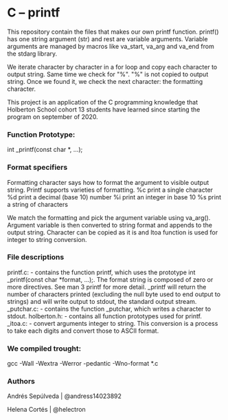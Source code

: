 # C – printf

This repository contain the files that makes our own printf function. 
printf() has one string argument (str) and rest are variable arguments. Variable arguments are managed by macros like va_start, va_arg and va_end from the stdarg library.

We iterate character by character in a for loop and copy each character to output string. Same time we check for "%". "%" is not copied to output string. Once we found it, we check the next character: the formatting character. 

This project is an application of the C programming knowledge that Holberton School cohort 13 students have learned since starting the program on september of 2020.

### Function Prototype: 
int _printf(const char *, ...);

### Format specifiers
Formatting character says how to format the argument to visible output string. Printf supports varieties of formatting. 
%c print a single character
%d print a decimal (base 10) number
%i print an integer in base 10
%s print a string of characters

We match the formatting and pick the argument variable using va_arg(). Argument variable is then converted to string format and appends to the output string. Character can be copied as it is and Itoa function is used for integer to string conversion. 

### File descriptions

printf.c: - contains the function printf, which uses the prototype int _printf(const char *format, ...);. The format string is composed of zero or more directives. See man 3 printf for more detail. _printf will return the number of characters printed (excluding the null byte used to end output to strings) and will write output to stdout, the standard output stream.
_putchar.c: - contains the function _putchar, which writes a character to stdout.
holberton.h: - contains all function prototypes used for printf.
_itoa.c: - convert arguments integer to string. This conversion is a process to take each digits and convert those to ASCII format.


### We compiled trought:
gcc -Wall -Wextra -Werror -pedantic -Wno-format *.c

### Authors

Andrés Sepúlveda | @andress14023892

Helena Cortés | @helectron





